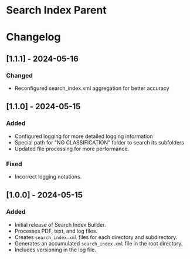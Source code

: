 # Search Index Parent

# Changelog

## [1.1.1] - 2024-05-16
### Changed
- Reconfigured search_index.xml aggregation for better accuracy

## [1.1.0] - 2024-05-15
### Added
- Configured logging for more detailed logging information
- Special path for "NO CLASSIFICATION" folder to search its subfolders
- Updated file processing for more performance.

### Fixed
- Incorrect logging notations.

## [1.0.0] - 2024-05-15
### Added
- Initial release of Search Index Builder.
- Processes PDF, text, and log files.
- Creates `search_index.xml` files for each directory and subdirectory.
- Generates an accumulated `search_index.xml` file in the root directory.
- Includes versioning in the log file.